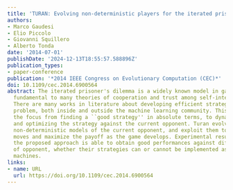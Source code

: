 ```yaml
---
title: 'TURAN: Evolving non-deterministic players for the iterated prisoner′s dilemma'
authors:
- Marco Gaudesi
- Elio Piccolo
- Giovanni Squillero
- Alberto Tonda
date: '2014-07-01'
publishDate: '2024-12-13T18:55:57.588896Z'
publication_types:
- paper-conference
publication: '*2014 IEEE Congress on Evolutionary Computation (CEC)*'
doi: 10.1109/cec.2014.6900564
abstract: The iterated prisoner's dilemma is a widely known model in game theory,
  fundamental to many theories of cooperation and trust among self-interested beings.
  There are many works in literature about developing efficient strategies for this
  problem, both inside and outside the machine learning community. This paper shift
  the focus from finding a ``good strategy'' in absolute terms, to dynamically adapting
  and optimizing the strategy against the current opponent. Turan evolves competitive
  non-deterministic models of the current opponent, and exploit them to predict its
  moves and maximize the payoff as the game develops. Experimental results show that
  the proposed approach is able to obtain good performances against different kind
  of opponent, whether their strategies can or cannot be implemented as finite state
  machines.
links:
- name: URL
  url: https://doi.org/10.1109/cec.2014.6900564
---
```

